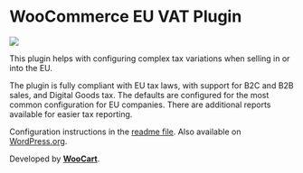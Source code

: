# WooCommerce EU VAT Plugin

![](https://github.com/woocart/eu-vat-b2b-taxes/workflows/Tests/badge.svg)

This plugin helps with configuring complex tax variations when selling in or into the EU.

The plugin is fully compliant with EU tax laws, with support for B2C and B2B sales, and Digital Goods tax. The defaults are configured for the most common configuration for EU companies. There are additional reports available for easier tax reporting.

Configuration instructions in the [readme file](https://github.com/woocart/tax-handling/blob/master/docs/README.md). Also available on [WordPress.org](https://wordpress.org/plugins/eu-vat-b2b-taxes/).

Developed by [**WooCart**](https://woocart.com).
